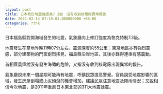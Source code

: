 ```yaml
---
layout: post
title: 日本修訂地震強度為7.3級　沒有收到核電廠異常報告
date: 2021-02-14 07:19:03.000000000 +08:00
categories: rthk
---
```


日本福島縣對開海域發生的地震，氣象廳向上修訂強度為黎克特制7.3級。

地震發生在當地昨晚11時07分左右，震源深度約55公里；東京地區亦有強烈震感，部分建築物的門窗劇烈搖晃，福島縣沿岸地區，其後亦錄得連串有感震動。

首相菅義偉說沒有發生海嘯的危險，又指沒有收到核電廠出現異常的報告。

氣象廳說未來一個星期可能再有地震，呼籲民眾提高警覺。官員說受地震影響的區域，發生房屋倒塌或山泥傾瀉的機會增加，建議民眾注意地震及降雨情況；又說相信今次地震，是2011年重創日本東北部的311大地震餘震。
